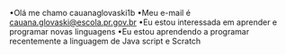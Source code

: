 •Olá me chamo cauanaglovaski1b
•Meu e-mail é cauana.glovaski@escola.pr.gov.br
•Eu estou interessada em aprender e programar novas linguagens
•Eu estou aprendendo a programar recentemente a linguagem de Java script e Scratch

<!---
cauanaglovaski1b/cauanaglovaski1b

